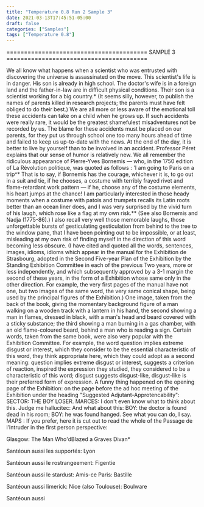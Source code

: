 ```yaml
---
title: "Temperature 0.8 Run 2 Sample 3"
date: 2021-03-13T17:45:51-05:00
draft: false
categories: ["Samples"]
tags: ["Temperature 0.8"]
---
```


======================================== SAMPLE 3 ========================================

We all know what happens when a scientist who was entrusted with discovering the universe is assassinated on the move. This scientist's life is in danger. His son is already in high school. The doctor's wife is in a foreign land and the father-in-law are in difficult physical conditions. Their son is a scientist working for a big country.* (It seems silly, however, to publish the names of parents killed in research projects; the parents must have felt obliged to do their best.)
We are all more or less aware of the emotional toll these accidents can take on a child when he grows up. If such accidents were really rare, it would be the greatest shamefulest misadventures not be recorded by us. The blame for these accidents must be placed on our parents, for they put us through school one too many hours ahead of time and failed to keep us up-to-date with the news. At the end of the day, it is better to live by yourself than to be involved in an accident.
Professor Péret explains that our sense of humor is relatively new. We all remember the ridiculous appearance of Pierre-Yves Bornemis — who, in the 1750 edition of La Révolution politique, was quoted as follows : 'I am going to Paris on a trip^* That is to say, if Bornemis has the courage, whichever it is, to go out in a suit and tie, if he chooses, a costume with terribly frayed rivet and flame-retardant work pattern — if he, choose any of the costume elements, his heart jumps at the chance! I am particularly interested in those heady moments when a costume with patois and trumpets recalls its Latin roots better than an ocean liner does, and I was very surprised by the vivid turn of his laugh, which rose like a flag at my own risk.** (See also Bornemis and Nadja (1775-86).) I also recall very well those memorable laughs, those unforgettable bursts of gesticulating gesticulation from behind to the tree to the window pane, that I have been pointing out to be impossible, or at least, misleading at my own risk of finding myself in the direction of this word becoming less obscure. (I have cited and quoted all the words, sentences, images, idioms, idioms which appear in the manual for the Exhibition de Strasbourg, adopted in the Second Five-year Plan of the Exhibition by the Standing Exhibition Committee in each of the previous Two years, more or less independently, and which subsequently approved by a 3-1 margin the second of these years, in the form of a Exhibition whose same only in the other direction. For example, the very first pages of the manual have not one, but two images of the same word, the very same conical shape, being used by the principal figures of the Exhibition.) 
One image, taken from the back of the book, giving the momentary background figure of a man walking on a wooden track with a lantern in his hand, the second showing a man in flames, dressed in black, with a man's head and beard covered with a sticky substance; the third showing a man burning in a gas chamber, with an old flame-coloured beard, behind a man who is reading a sign. 
Certain words, taken from the same book, were also very popular with the Exhibition Committee. For example, the word question implies extreme disgust or interest, which they consider to be the essential characteristic of this word, they think appropriate here, which they could adopt as a second meaning: question implies extreme disgust or interest, suggests a criterion of reaction, inspired the expression they studied, they considered to be a characteristic of this word; disgust suggests disgust-like, disgust-like is their preferred form of expression. 
A funny thing happened on the opening page of the Exhibition: on the page before the ad hoc meeting of the Exhibition under the heading "Suggested Adjutant-Approtencability": 
SECTOR: THE BOY LOSER.
MARCES: I don't even know what to think about this. Judge me hallucitec: And what about this: BOY: the doctor is found dead in his room; BOY: he was found hanged. See what you can do, I say. 
MAPS : If you prefer, here it is cut out to read the whole of the Passage de l’Intruder in the first person perspective:

Glasgow: The Man Who'dBlazed a Graves Divan*

Santéoun aussi les supportés: Lyon 

Santéoun aussi le rostrangeement: Figentie 

Santéoun aussi le stardust: Amis-ce Paris: Bastille

Santéoun aussi limerick: Nice (also Toulouse): Boulware

Santéoun aussi